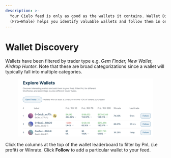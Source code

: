 ```yaml
---
description: >-
  Your Cielo feed is only as good as the wallets it contains. Wallet Discovery
  (Pro+Whale) helps you identify valuable wallets and follow them in one click.
---
```


# Wallet Discovery

Wallets have been filtered by trader type e.g. _Gem Finder, New Wallet, Airdrop Hunter_. Note that these are broad categorizations since a wallet will typically fall into multiple categories.

<figure><img src=".gitbook/assets/Screenshot 2024-03-02 at 16.31.13.png" alt=""><figcaption></figcaption></figure>

Click the columns at the top of the wallet leaderboard to filter by PnL (i.e profit) or Winrate. Click **Follow** to add a particular wallet to your feed.

